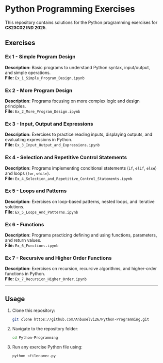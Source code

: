 # Python Programming Exercises

This repository contains solutions for the Python programming exercises for **CS23C02 IND 2025**.

## Exercises

### Ex 1 - Simple Program Design
**Description:** Basic programs to understand Python syntax, input/output, and simple operations.  
**File:** `Ex_1_Simple_Program_Design.ipynb`

### Ex 2 - More Program Design
**Description:** Programs focusing on more complex logic and design principles.  
**File:** `Ex_2_More_Program_Design.ipynb`

### Ex 3 - Input, Output and Expressions
**Description:** Exercises to practice reading inputs, displaying outputs, and evaluating expressions in Python.  
**File:** `Ex_3_Input_Output_and_Expressions.ipynb`

### Ex 4 - Selection and Repetitive Control Statements
**Description:** Programs implementing conditional statements (`if`, `elif`, `else`) and loops (`for`, `while`).  
**File:** `Ex_4_Selection_and_Repetitive_Control_Statements.ipynb`

### Ex 5 - Loops and Patterns
**Description:** Exercises on loop-based patterns, nested loops, and iterative solutions.  
**File:** `Ex_5_Loops_And_Patterns.ipynb`

### Ex 6 - Functions
**Description:** Programs practicing defining and using functions, parameters, and return values.  
**File:** `Ex_6_Functions.ipynb`

### Ex 7 - Recursive and Higher Order Functions
**Description:** Exercises on recursion, recursive algorithms, and higher-order functions in Python.  
**File:** `Ex_7_Recursion_Higher_Order.ipynb`

---

## Usage

1. Clone this repository:
   ```bash
   git clone https://github.com/Anbuselvi26/Python-Programming.git
   ```

2. Navigate to the repository folder:

   ```bash
   cd Python-Programming
   ```

3. Run any exercise Python file using:

   ```bash
   python <filename>.py
   ```

